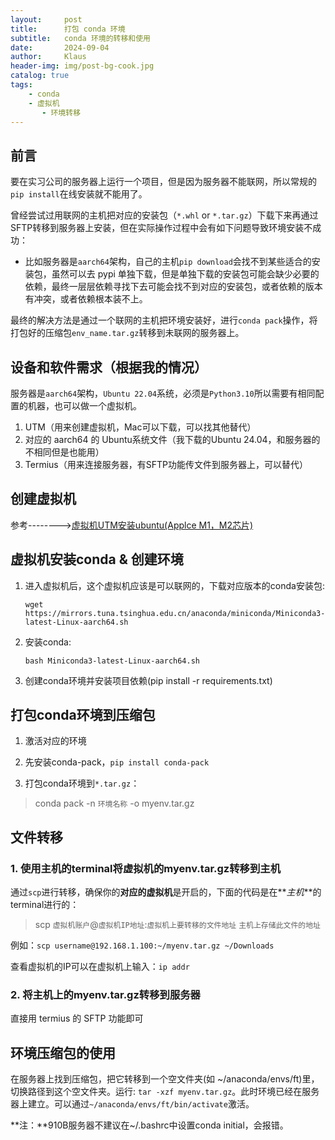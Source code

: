 ```yaml
---
layout:     post
title:      打包 conda 环境
subtitle:   conda 环境的转移和使用
date:       2024-09-04
author:     Klaus
header-img: img/post-bg-cook.jpg
catalog: true
tags:
    - conda
    - 虚拟机
       - 环境转移
---
```


## 前言

要在实习公司的服务器上运行一个项目，但是因为服务器不能联网，所以常规的`pip install`在线安装就不能用了。

曾经尝试过用联网的主机把对应的安装包（`*.whl` or `*.tar.gz`）下载下来再通过SFTP转移到服务器上安装，但在实际操作过程中会有如下问题导致环境安装不成功：

-  比如服务器是`aarch64`架构，自己的主机`pip download`会找不到某些适合的安装包，虽然可以去 pypi 单独下载，但是单独下载的安装包可能会缺少必要的依赖，最终一层层依赖寻找下去可能会找不到对应的安装包，或者依赖的版本有冲突，或者依赖根本装不上。

最终的解决方法是通过一个联网的主机把环境安装好，进行`conda pack`操作，将打包好的压缩包`env_name.tar.gz`转移到未联网的服务器上。

## 设备和软件需求（根据我的情况）

服务器是`aarch64`架构，`Ubuntu 22.04`系统，必须是`Python3.10`所以需要有相同配置的机器，也可以做一个虚拟机。

1. UTM（用来创建虚拟机，Mac可以下载，可以找其他替代）
2. 对应的 aarch64 的 Ubuntu系统文件（我下载的Ubuntu 24.04，和服务器的不相同但是也能用）
3. Termius（用来连接服务器，有SFTP功能传文件到服务器上，可以替代）

## 创建虚拟机

参考-------->[虚拟机UTM安装ubuntu(Applce M1，M2芯片)](https://blog.csdn.net/qq_38382925/article/details/139158763?ops_request_misc=%257B%2522request%255Fid%2522%253A%2522C0D577A8-66F3-4209-92E4-E75C3FB635DB%2522%252C%2522scm%2522%253A%252220140713.130102334..%2522%257D&request_id=C0D577A8-66F3-4209-92E4-E75C3FB635DB&biz_id=0&utm_medium=distribute.pc_search_result.none-task-blog-2~all~sobaiduend~default-1-139158763-null-null.142^v100^pc_search_result_base4&utm_term=utm安装Ubuntu虚拟机&spm=1018.2226.3001.4187)

## 虚拟机安装conda & 创建环境

1. 进入虚拟机后，这个虚拟机应该是可以联网的，下载对应版本的conda安装包:

	`wget https://mirrors.tuna.tsinghua.edu.cn/anaconda/miniconda/Miniconda3-latest-Linux-aarch64.sh`

2. 安装conda:

	`bash Miniconda3-latest-Linux-aarch64.sh`

3. 创建conda环境并安装项目依赖(pip install -r requirements.txt)

## 打包conda环境到压缩包

1. 激活对应的环境

2. 先安装conda-pack，`pip install conda-pack`

3. 打包conda环境到`*.tar.gz`：

> conda pack -n `环境名称` -o myenv.tar.gz

## 文件转移

### 1. 使用主机的terminal将虚拟机的myenv.tar.gz转移到主机

通过`scp`进行转移，确保你的**对应的虚拟机**是开启的，下面的代码是在**_主机_**的terminal进行的：

> scp `虚拟机账户`@`虚拟机IP地址`:`虚拟机上要转移的文件地址` `主机上存储此文件的地址`

例如：`scp username@192.168.1.100:~/myenv.tar.gz ~/Downloads`

查看虚拟机的IP可以在虚拟机上输入：`ip addr`

### 2. 将主机上的myenv.tar.gz转移到服务器

直接用 termius 的 SFTP 功能即可

## 环境压缩包的使用

在服务器上找到压缩包，把它转移到一个空文件夹(如 ~/anaconda/envs/ft)里，切换路径到这个空文件夹。运行: `tar -xzf myenv.tar.gz`。此时环境已经在服务器上建立。可以通过`~/anaconda/envs/ft/bin/activate`激活。

**注：**910B服务器不建议在~/.bashrc中设置conda initial，会报错。




